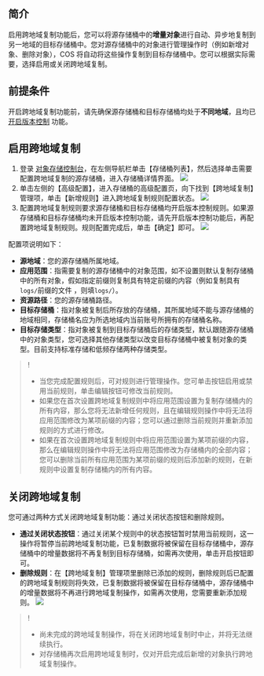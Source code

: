 ## 简介
启用跨地域复制功能后，您可以将源存储桶中的**增量对象**进行自动、异步地复制到另一地域的目标存储桶中。您对源存储桶中的对象进行管理操作时（例如新增对象、删除对象），COS 将自动将这些操作复制到目标存储桶中。您可以根据实际需要，选择启用或关闭跨地域复制。

## 前提条件
开启跨地域复制功能前，请先确保源存储桶和目标存储桶均处于**不同地域**，且均已 [开启版本控制](https://cloud.tencent.com/document/product/436/19881) 功能。

## 启用跨地域复制


1. 登录 [对象存储控制台](https://console.cloud.tencent.com/cos5)，在左侧导航栏单击【存储桶列表】，然后选择单击需要配置跨地域复制的源存储桶，进入存储桶详情界面。
![](https://main.qcloudimg.com/raw/f0868afb4209d10b0c152b6e364fc460.jpg)
2. 单击左侧的【高级配置】，进入存储桶的高级配置页，向下找到【跨地域复制】管理项，单击【新增规则】进入跨地域复制规则配置状态。
![](https://main.qcloudimg.com/raw/13d53d3f81bedf08734a8f2b153665ca.png)
3. 配置跨地域复制规则要求源存储桶和目标存储桶均开启版本控制规则。如果源存储桶和目标存储桶均未开启版本控制功能，请先开启版本控制功能后，再配置跨地域复制规则。规则配置完成后，单击【确定】即可。
![](https://main.qcloudimg.com/raw/443adb6225bd8867304d274502d6dd49.png)

配置项说明如下：

- **源地域**：您的源存储桶所属地域。
- **应用范围**：指需要复制的源存储桶中的对象范围，如不设置则默认复制存储桶中的所有对象，假如指定前缀则复制具有特定前缀的内容（例如复制具有`logs/`前缀的文件 ，则填`logs/`）。
- **资源路径**：您的源存储桶路径。
- **目标存储桶**：指对象被复制后所存放的存储桶，其所属地域不能与源存储桶的地域相同，存储桶名应为所选地域内当前账号所拥有的存储桶名称。
- **目标存储类型**：指对象被复制到目标存储桶后的存储类型，默认跟随源存储桶中的对象类型，您可选择其他存储类型以改变目标存储桶中被复制对象的类型。目前支持标准存储和低频存储两种存储类型。

> !
> - 当您完成配置规则后，可对规则进行管理操作。您可单击按钮启用或禁用当前规则，单击编辑按钮可修改当前规则。
> - 如果您在首次设置跨地域复制规则中将应用范围设置为复制存储桶内的所有内容，那么您将无法新增任何规则，且在编辑规则操作中将无法将应用范围修改为某项前缀的内容；您可以通过删除当前规则并重新添加规则的方式进行修改。
> - 如果在首次设置跨地域复制规则中将应用范围设置为某项前缀的内容，那么在编辑规则操作中将无法将应用范围修改为存储桶内的全部内容；您可以删除当前所有应用范围为某项前缀的规则后添加新的规则，在新规则中设置复制存储桶内的所有内容。

## 关闭跨地域复制


您可通过两种方式关闭跨地域复制功能：通过关闭状态按钮和删除规则。

- **通过关闭状态按钮**：通过关闭某个规则中的状态按钮暂时禁用当前规则，这一操作将暂停当前跨地域复制功能，已复制数据将被保留在目标存储桶中，源存储桶中的增量数据将不再复制到目标存储桶，如需再次使用，单击开启按钮即可。
- **删除规则**：在【跨地域复制】管理项里删除已添加的规则，删除规则后已配置的跨地域复制规则将失效，已复制数据将被保留在目标存储桶中，源存储桶中的增量数据将不再进行跨地域复制操作，如需再次使用，您需要重新添加规则。
![](https://main.qcloudimg.com/raw/0f37a91ab6e5b91f06ecb5d4d047c65d.png)

> !
> - 尚未完成的跨地域复制操作，将在关闭跨地域复制时中止，并将无法继续执行。
> - 对存储桶再次启用跨地域复制时，仅对开启完成后新增的对象执行跨地域复制操作。
